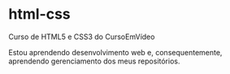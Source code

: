 # html-css
 Curso de HTML5 e CSS3 do CursoEmVídeo

Estou aprendendo desenvolvimento web e, consequentemente, aprendendo gerenciamento dos meus repositórios.